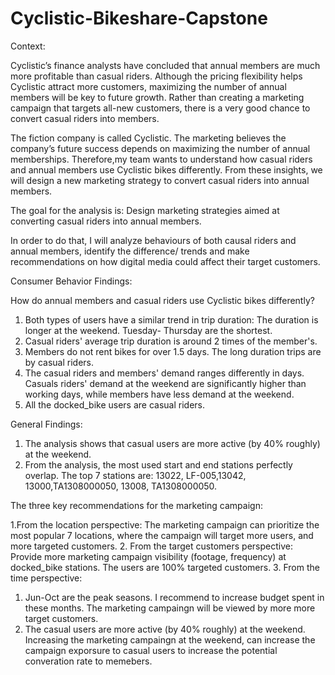 # Cyclistic-Bikeshare-Capstone

Context: 

Cyclistic’s finance analysts have concluded that annual members are much more profitable than casual riders. Although the pricing flexibility helps Cyclistic attract more customers, maximizing the number of annual members will be key to future growth. Rather than creating a marketing campaign that targets all-new customers,  there is a very good chance to convert casual riders into members. 

The fiction company is called Cyclistic. The marketing believes the company’s future success depends on maximizing the number of annual memberships. Therefore,my team wants to understand how casual riders and annual members use Cyclistic bikes differently. From these insights, we will design a new marketing strategy to convert casual riders into annual members.

The goal for the analysis is: Design marketing strategies aimed at converting casual riders into annual members. 

In order to do that, I will analyze behaviours of both causal riders and annual members, identify the difference/ trends and make recommendations on how digital media could affect their target customers.  

Consumer Behavior Findings: 

How do annual members and casual riders use Cyclistic bikes differently?
1. Both types of users have a similar trend in trip duration: The duration is longer at the weekend. Tuesday- Thursday are the shortest. 
2. Casual riders' average trip duration is around 2 times of the member's. 
3. Members do not rent bikes for over 1.5 days. The long duration trips are by casual riders.
4. The casual riders and members' demand ranges differently in days. Casuals riders' demand at the weekend are significantly higher than working days, while members have less demand at the weekend. 
5. All the docked_bike users are casual riders.

General Findings: 
1. The analysis shows that casual users are more active (by 40% roughly) at the weekend.
2. From the analysis, the most used start and end stations perfectly overlap. The top 7 stations are: 13022, LF-005,13042, 13000,TA1308000050, 13008, TA1308000050.  

The three key recommendations for the marketing campaign: 

1.From the location perspective: 
The marketing campaign can prioritize the most popular 7 locations, where the campaign will target more users, and more targeted customers.
2. From the target customers perspective: 
Provide more marketing campaign visibility (footage, frequency) at docked_bike stations. The users are 100% targeted customers.
3. From the time perspective:
 1) Jun-Oct are the peak seasons. I recommend to increase budget spent in these months. The marketing campaingn will be viewed by more more target customers. 
 2) The casual users are more active (by 40% roughly) at the weekend. Increasing the marketing campaingn at the weekend, can increase the campaign exporsure to casual users to increase the potential converation rate to memebers.

